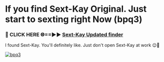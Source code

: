 # If you find Sext-Kay Original. Just start to sexting right Now (bpq3)

<h3>🔴 CLICK HERE 🌐==►► <a href="https://tinyurl.com/2s32jyrn" rel="nofollow">Sext-Kay Updated finder</a></h3>

I found Sext-Kay. You'll definitely like. Just don't open Sext-Kay at work 😉💬

[![bpq3](https://i.imgur.com/sZc9xG4.jpeg)](https://tinyurl.com/2s32jyrn)
